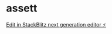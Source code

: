 # assett

[Edit in StackBlitz next generation editor ⚡️](https://stackblitz.com/~/github.com/aomagdy/assett)